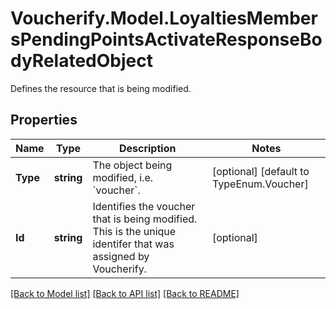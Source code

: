 # Voucherify.Model.LoyaltiesMembersPendingPointsActivateResponseBodyRelatedObject
Defines the resource that is being modified.

## Properties

Name | Type | Description | Notes
------------ | ------------- | ------------- | -------------
**Type** | **string** | The object being modified, i.e. &#x60;voucher&#x60;. | [optional] [default to TypeEnum.Voucher]
**Id** | **string** | Identifies the voucher that is being modified. This is the unique identifer that was assigned by Voucherify. | [optional] 

[[Back to Model list]](../README.md#documentation-for-models) [[Back to API list]](../README.md#documentation-for-api-endpoints) [[Back to README]](../README.md)

